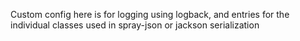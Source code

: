Custom config here is for logging using logback, and entries for the individual classes used in spray-json or jackson serialization
